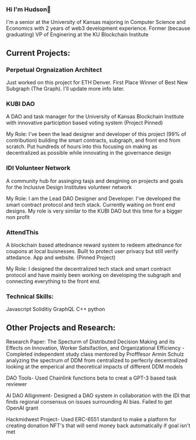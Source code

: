 ### Hi I'm Hudson👋

I'm a senior at the University of Kansas majoring in Computer Science and Economics with 2 years of web3 development experience. Former (because graduating) VP of Enginering at the KU Blockchain Institute

## Current Projects:

### Perpetual Orgnaization Architect
Just worked on this project for ETH Denver. First Place Winner of Best New Subgraph (The Graph). I'll update more info later. 

### KUBI DAO 
A DAO and task manager for the University of Kansas Blockchain Institute with innovative particiption based voting system (Project Pinned)

My Role:
I've been the lead designer and developer of this project (99% of contribution) building the smart contracts, subgraph, and front end from scratch. Put hundreds of hours into this focusing on making as decentralized as possible while innovating in the governance design

### IDI Volunteer Network
A community hub for assinging tasjs and desgining on projects and goals for the Inclusive Design Institutes volunteer network

My Role:
I am the Lead DAO Designer and Developer. I've developed the smart contract protocol and tech stack. Currently waiting on front end designs. My role is very similar to the KUBI DAO but this time for a bigger non profit

### AttendThis  
A blockchain based attednance reward system to redeem attednance for coupons at local buisnesses. Built to protect user privacy but still verify attedance. App and website. (Pinned Project)

My Role: 
I designed the decentralized tech stack and smart contract protocol and have mainly been working on developing the subgraph and connecting everything to the front end.

### Technical Skills:
Javascript
Soliditiy
GraphQL
C++
python 


## Other Projects and Research:

Research Paper: The Specturm of Distributed Decision Making and its Effects on Innovation, Worker Satsifaction, and Organizational Efficiency -
Completed independent study class mentored by Profffesor Armin Schulz analyzing the spectrum of DDM from centralized to perfecrly decentralized looking at the emperical and theoretical impacts of different DDM models

DAO Tools- Used Chainlink functions beta to creat a GPT-3 based task reviewer

AI DAO Allignment- Designed a DAO system in collaboration with the IDI that finds regional consensus on issues surrounding AI bias. Failed to get OpenAI grant

Hackmidwest Project- Used ERC-6551 standard to make a platform for creating donation NFT's that will send money back automatically if goal isn't met

